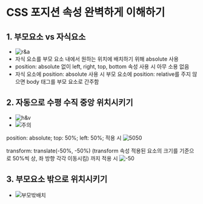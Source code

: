 # CSS 포지션 속성 완벽하게 이해하기

## 1. 부모요소 vs 자식요소

- ![r&a](https://cdn.inflearn.com/public/files/posts/f48ebfd7-aed6-4838-a30b-814c6edb453c/image.png)
- 자식 요소를 부모 요소 내에서 원하는 위치에 배치하기 위해 absolute 사용
- position: absolute 없이 left, right, top, bottom 속성 사용 시 아무 소용 없음
- 자식 요소에 position: absolute 사용 시 부모 요소에 position: relative를 주지 않으면 body 태그를 부모 요소로 간주함

## 2. 자동으로 수평 수직 중앙 위치시키기

- ![h&v](https://cdn.inflearn.com/public/files/posts/27bd4a15-85ce-490d-b88b-21e1b9d5933c/image.png)
- ![주의](https://cdn.inflearn.com/public/files/posts/d67d7bfa-6fd6-4b37-814d-6a879fb0b913/image.png)

position: absolute;
top: 50%;
left: 50%;
적용 시
![5050](https://cdn.inflearn.com/public/files/posts/fffa8126-1f5c-4789-aa39-e4f4f8b304a3/image.png)

transform: translate(-50%, -50%)
(transform 속성 적용된 요소의 크기를 기준으로 50%씩 상, 좌 방향 각각 이동시킴)
까지 적용 시
![-50](https://cdn.inflearn.com/public/files/posts/c9197801-cd7a-40fb-b2f3-79ccb3c2692d/image.png)

## 3. 부모요소 밖으로 위치시키기

- ![부모밖배치](https://cdn.inflearn.com/public/files/posts/e0c2d292-cfe8-40d3-9a77-e527922d3f80/image.png)
